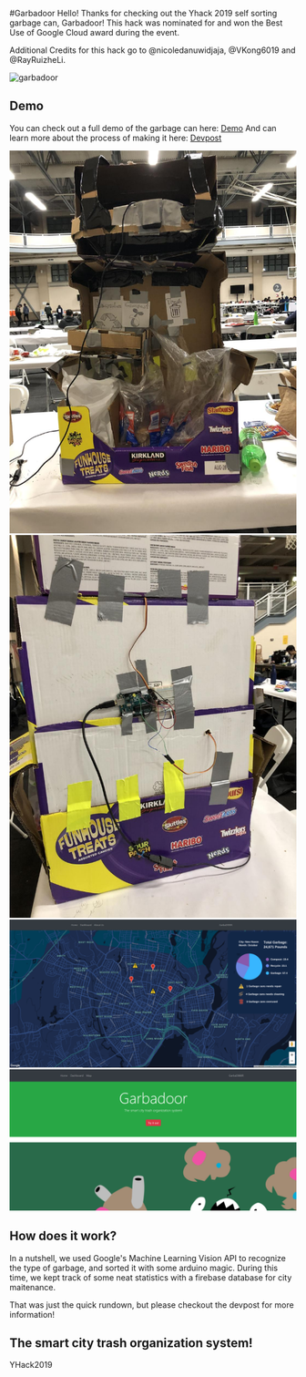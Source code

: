 #Garbadoor
Hello! Thanks for checking out the Yhack 2019 self sorting garbage can, Garbadoor!
This hack was nominated for and won the Best Use of Google Cloud award during the event.

Additional Credits for this hack go to @nicoledanuwidjaja, @VKong6019 and @RayRuizheLi.

![garbadoor](https://camo.githubusercontent.com/94d63a46fbceb8cb9de7b4a9f3b35f388c493308/687474703a2f2f7374617469632e706f6b656d6f6e706574732e636f6d2f696d616765732f6d6f6e73746572732d696d616765732d3830302d3830302f383536392d4d6567612d476172626f646f722e706e67)

## Demo
You can check out a full demo of the garbage can here:
[Demo](https://www.youtube.com/watch?v=qmpBA5ZwOQA&feature=emb_logo)
And can learn more about the process of making it here:
[Devpost](https://devpost.com/software/garbadoor)

![Physical Hack](demo/pic01.jpg)
![Arduino Powered](demo/pic03.jpg)
![Smart City Statistics](demo/pic02.png)
![Sleek Dashboard Appearence](demo/pic04.png)

## How does it work?

In a nutshell, we used Google's Machine Learning Vision API to recognize
the type of garbage, and sorted it with some arduino magic. During this time,
we kept track of some neat statistics with a firebase database for city maitenance.

That was just the quick rundown, but please checkout the devpost for more information!

## The smart city trash organization system!

YHack2019

